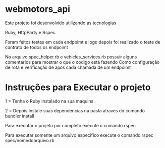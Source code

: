 # webmotors_api

Este projeto foi desenvolvido utilizando as tecnologias

Ruby, HttpParty e Rspec.

Foram feitos testes em cada endpoimt e logo depois foi realizado o teste de contrato de todos os endpoimt

No arquivo spec_helper.rb e vehicles_services.rb possuir alguns comentarios para mostrar o que o codigo está fazendo 
Como configuração de rota e  verificação de apos cada chamada de um endpoimt


# Instruções para Executar o projeto
1 = Tenha o Ruby instalado na sua maquina

2 = Depois instale suas dependencias na pasta atraves do comando bundler install

Para executar o projeto por completo execute o comando 
rspec

Para executar somente um arquivo especifico execute o comando 
rspec spec/nomedoarquivo.rb
